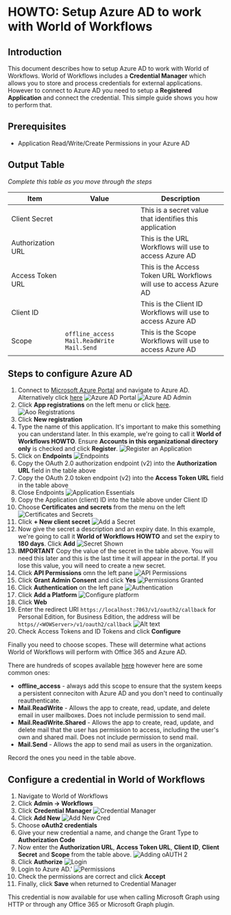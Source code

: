 # HOWTO: Setup Azure AD to work with World of Workflows

## Introduction

This document describes how to setup Azure AD to work with World of Workflows. World of Workflows includes a **Credential Manager** which allows you to store and process credentials for external applications. However to connect to Azure AD you need to setup a **Registered Application** and connect the credential. This simple guide shows you how to perform that.

## Prerequisites
- Application Read/Write/Create Permissions in your Azure AD

## Output Table
*Complete this table as you move through the steps*

| Item | Value | Description |
| ---- | ----- | ----------- |
| Client Secret |  | This is a secret value that identifies this application |
| Authorization URL |  | This is the URL Workflows will use to access Azure AD |
| Access Token URL |  | This is the Access Token URL Workflows will use to access Azure AD |
| Client ID |  | This is the Client ID Workflows will use to access Azure AD |
| Scope | ```offline_access Mail.ReadWrite Mail.Send```| This is the Scope Workflows will use to access Azure AD |

## Steps to configure Azure AD

1. Connect to [Microsoft Azure Portal](https://portal.azure.com/#home) and navigate to Azure AD. Alternatively click [here](https://portal.azure.com/#view/Microsoft_AAD_IAM/ActiveDirectoryMenuBlade/~/Overview)
    ![Azure AD Portal](image-8.png)
    ![Azure AD Admin](image-9.png)
2. Click **App registrations** on the left menu or click [here](https://portal.azure.com/#view/Microsoft_AAD_IAM/ActiveDirectoryMenuBlade/~/RegisteredApps).
    ![Aoo Registrations](image-10.png)
3. Click **New registration**
4. Type the name of this application. It's important to make this something you can understand later. In this example, we're going to call it **World of Workflows HOWTO**. Ensure **Accounts in this organizational directory only** is checked and click **Register**.
   ![Register an Application](image-11.png)
5. Click on **Endpoints**
    ![Endpoints](image-12.png)
6. Copy the OAuth 2.0 authorization endpoint (v2) into the **Authorization URL** field in the table above
7. Copy the OAuth 2.0 token endpoint (v2) into the **Access Token URL** field in the table above
8. Close Endpoints
   ![Application Essentials](image-13.png)
9.  Copy the Application (client) ID into the table above under Client ID
10. Choose **Certificates and secrets** from the menu on the left
    ![Certificates and Secrets](image-14.png)
11. Click **+ New client secret**
    ![Add a Secret](image-15.png)
12. Now give the secret a description and an expiry date. In this example, we're going to call it **World of Workflows HOWTO** and set the expiry to **180 days**. Click **Add**
    ![Secret Shown](image-16.png)
13. **IMPORTANT** Copy the value of the secret in the table above. You will need this later and this is the last time it will appear in the portal. If you lose this value, you will need to create a new secret.
14. Click **API Permissions** omn the left pane
    ![API Permissions](image-17.png)
15. Click **Grant Admin Consent** and click **Yes**
    ![Permissions Granted](image-18.png)
16. Click **Authentication** on the left pane
    ![Authentication](image-19.png)
17. Click **Add a Platform**
    ![Configure platform](image-20.png)
18. Click **Web**
19. Enter the redirect URI ```https://localhost:7063/v1/oauth2/callback``` for Personal Edition, for Business Edition, the address will be ```https//<WOWServer>/v1/oauth2/callback```
    ![Alt text](image-21.png)
20. Check Access Tokens and ID Tokens and click **Configure**

Finally you need to choose scopes. These will determine what actions World of Workflows will perform with Office 365 and Azure AD. 

There are hundreds of scopes available [here](https://learn.microsoft.com/en-us/graph/permissions-reference) however here are some common ones:

- **offline_access** - always add this scope to ensure that the system keeps a persistent conneciton with Azure AD and you don't need to continually reauthenticate.
- **Mail.ReadWrite** - Allows the app to create, read, update, and delete email in user mailboxes. Does not include permission to send mail.
- **Mail.ReadWrite.Shared** - Allows the app to create, read, update, and delete mail that the user has permission to access, including the user's own and shared mail. Does not include permission to send mail.
- **Mail.Send** - Allows the app to send mail as users in the organization. 

Record the ones you need in the table above.

## Configure a credential in World of Workflows

1. Navigate to World of Workflows
2. Click **Admin -> Workflows**
3. Click **Credential Manager**
    ![Credential Manager](image-22.png)
4. Click **Add New**
   ![Add New Cred](image-23.png)
5. Choose **oAuth2 credentials**
6. Give your new credential a name, and change the Grant Type to **Authorization Code**
7. Now enter the **Authorization URL**, **Access Token URL**, **Client ID**, **Client Secret** and **Scope** from the table above.
   ![Adding oAUTH 2](image-24.png)
8. Click **Authorize**
   ![Login](image-25.png)
9. Login to Azure AD.'
    ![Permissions](image-26.png)
10. Check the permissions are correct and click **Accept**
11. Finally, click **Save** when returned to Credential Manager

This credential is now available for use when calling Microsoft Graph using HTTP or through any Office 365 or Microsoft Graph plugin.
